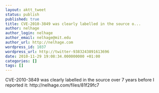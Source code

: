 ```yaml
---
layout: aktt_tweet
status: publish
published: true
title: CVE-2010-3849 was clearly labelled in the source o...
author: nelhage
author_login: nelhage
author_email: nelhage@mit.edu
author_url: http://nelhage.com
wordpress_id: 1037
wordpress_url: http://twitter-9383243891613696
date: 2010-11-29 19:08:34.000000000 +01:00
categories: []
tags: []
---
```

CVE-2010-3849 was clearly labelled in the source over 7 years before I reported it: http:&#47;&#47;nelhage.com&#47;files&#47;81f29fc7
